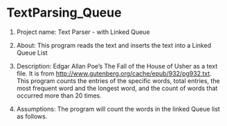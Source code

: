 # TextParsing_Queue

1. Project name: Text Parser - with Linked Queue

2. About: This program reads the text and inserts the text into a Linked Queue List


3. Description:
Edgar Allan Poe’s The Fall of the House of Usher as a text file.
It is from http://www.gutenberg.org/cache/epub/932/pg932.txt.
This program counts the entries of the specific words, total entries, the most frequent word and the longest word, and the count of words that occurred more than 20 times.


4. Assumptions:
The program will count the words in the linked Queue list as follows.
